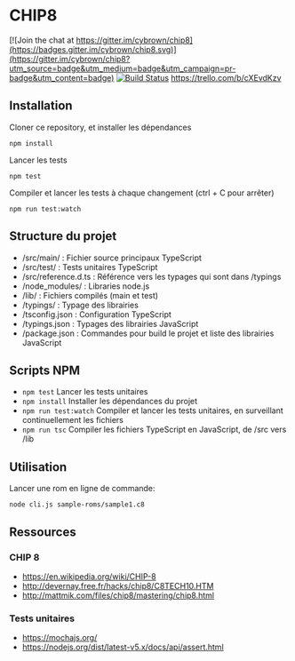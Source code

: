 # CHIP8

[![Join the chat at https://gitter.im/cybrown/chip8](https://badges.gitter.im/cybrown/chip8.svg)](https://gitter.im/cybrown/chip8?utm_source=badge&utm_medium=badge&utm_campaign=pr-badge&utm_content=badge)
[![Build Status](https://travis-ci.org/cybrown/chip8.svg?branch=master)](https://travis-ci.org/cybrown/chip8)
https://trello.com/b/cXEvdKzv

## Installation

Cloner ce repository, et installer les dépendances
```
npm install
```

Lancer les tests
```
npm test
```

Compiler et lancer les tests à chaque changement (ctrl + C pour arrêter)
```
npm run test:watch
```

## Structure du projet

* /src/main/ : Fichier source principaux TypeScript
* /src/test/ : Tests unitaires TypeScript
* /src/reference.d.ts : Référence vers les typages qui sont dans /typings
* /node_modules/ : Libraries node.js
* /lib/ : Fichiers compilés (main et test)
* /typings/ : Typage des librairies
* /tsconfig.json : Configuration TypeScript
* /typings.json : Typages des librairies JavaScript
* /package.json : Commandes pour build le projet et liste des librairies JavaScript

## Scripts NPM

* ```npm test``` Lancer les tests unitaires
* ```npm install``` Installer les dépendances du projet
* ```npm run test:watch``` Compiler et lancer les tests unitaires, en surveillant continuellement les fichiers
* ```npm run tsc``` Compiler les fichiers TypeScript en JavaScript, de /src vers /lib

## Utilisation

Lancer une rom en ligne de commande:

```node cli.js sample-roms/sample1.c8```

## Ressources

### CHIP 8
* https://en.wikipedia.org/wiki/CHIP-8
* http://devernay.free.fr/hacks/chip8/C8TECH10.HTM
* http://mattmik.com/files/chip8/mastering/chip8.html

### Tests unitaires
* https://mochajs.org/
* https://nodejs.org/dist/latest-v5.x/docs/api/assert.html
